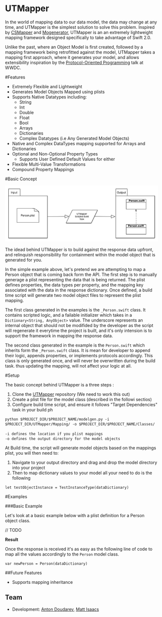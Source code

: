 # UTMapper

In the world of mapping data to our data model, the data may change at any time, and UTMapper is the simplest solution to solve this problem. Inspired by [CSMapper](https://github.com/marcammann/CSMapper) and [Mogenerator](https://github.com/rentzsch/mogenerator), UTMapper is an an extremely lightweight mapping framework designed specifically to take advantage of Swift 2.0.

Unlike the past, where an Object Model is first created, followed by a mapping framework being retrofitted against the model, UTMapper takes a mapping first approach, where it generates your model, and allows extensibility inspiration by the [Protocol-Oriented Programming](https://developer.apple.com/videos/wwdc/2015/?id=408) talk at WWDC.

#Features

* Extremely Flexible and Lightweight
* Generates Model Objects Mapped using plists
* Supports Native Datatypes including:
	* String
	* Int
	* Double
	* Float
	* Bool
	* Arrays
	* Dictionaries
	* Complex Datatypes (i.e Any Generated Model Objects)
* Native and Complex DataTypes mapping supported for Arrays and Dictionaries
* Optional and Non-Optional Property Types
	* Supports User Defined Default Values for either
* Flexible Multi-Value Transformations
* Compound Property Mappings


#Basic Concept

![alt tag](/readme_assets/basic_concept_image.png?raw=true)

The idead behind UTMapper is to build against the response data upfront, and relinquish responsibility for containment within the model object that is generated for you.


In the simple example above, let's pretend we are attempting to map a Person object that is coming back form the API. The first step is to manually generage a plist representing the data that is being returned. The plist defines properties, the data types per property, and the mapping key associated with the data in the response dictionary. Once defined, a build time script will generate two model object files to represent the plist mapping. 

The first class generated in the examples is the `_Person.swift` class. It contains scripted logic, and a failable initializer which takes in a `Dictionary<String, AnyObject>` value. The underscore represents an internal object that should not be modifided by the developer as the script will regenerate it everytime the project is built, and it's only intension is to support the framework in mapping the response data.

The second class generated in the example is the `Person.swift` which inherits form the  `_Person.swift` class. It is mean for developer to append their logic, appends properties, or implements protocols accordingly. This class is only generated once, and will never be overwritten during the build task. thus updating the mapping, will not affect your logic at all.



#Setup

The basic concept behind UTMapper is a three steps :

1. Clone the [UTMapper](git@github.com:ustwo/UTMapper.git) repository (We need to work this out)
2. Create a plist file for the model class (described in the followi sectios)
3. Configure build time script, and ensure it follows "Target Dependencies" task in your build ph

```
python $PROJECT_DIR/$PROJECT_NAME/modelgen.py -i $PROJECT_DIR/UTMapper/Mapping/ -o $PROJECT_DIR/$PROJECT_NAME/Classes/

-i defines the location if you plist mappings
-o defines the output directory for the model objects

```

At Build time, the script will generate model objects based on the mappings plist, you will then need to:

1. Navigate to your output directory and drag and drop the model directory into your project 
2. Then to map dictionary values to your model all your need to do is the following

```
let testObjectInstance = TestInstanceType(dataDictionary)

```

#Examples


###Basic Example

Let's look at a basic example below with a plist definition for a Person object class.

// TODO

__Result__

Once the response is received it's as easy as the following line of code to map all the values accordingly to the `Person` model class. 

```
var newPerson = Person(dataDictionary)

```

##Future Features

* Supports mapping inheritance

## Team

* Development: [Anton Doudarev](mailto:anton@ustwo.com), [Matt Isaacs](mailto:matt@ustwo.com)